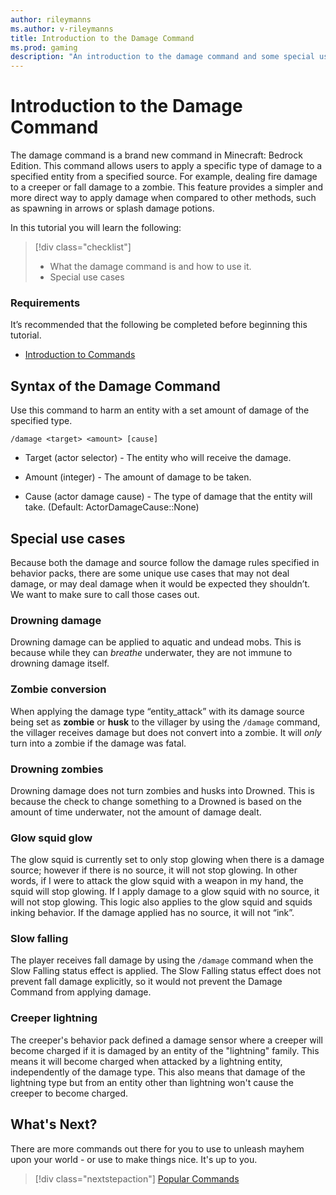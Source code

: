 ```yaml
---
author: rileymanns
ms.author: v-rileymanns
title: Introduction to the Damage Command
ms.prod: gaming
description: "An introduction to the damage command and some special use cases for it."
---
```


# Introduction to the Damage Command

The damage command is a brand new command in Minecraft: Bedrock Edition. This command allows users to apply a specific type of damage to a specified entity from a specified source. For example, dealing fire damage to a creeper or fall damage to a zombie. This feature provides a simpler and more direct way to apply damage when compared to other methods, such as spawning in arrows or splash damage potions.

In this tutorial you will learn the following:

> [!div class="checklist"]
>
> - What the damage command is and how to use it.
> - Special use cases 
 
### Requirements

It’s recommended that the following be completed before beginning this tutorial.

- [Introduction to Commands](CommandsIntroduction.md)

## Syntax of the Damage Command

Use this command to harm an entity with a set amount of damage of the specified type.

```
/damage <target> <amount> [cause]
```

- Target (actor selector) - The entity who will receive the damage.

- Amount (integer) - The amount of damage to be taken.

- Cause (actor damage cause) - The type of damage that the entity will take. (Default: ActorDamageCause::None)


## Special use cases

Because both the damage and source follow the damage rules specified in behavior packs, there are some unique use cases that may not deal damage, or may deal damage when it would be expected they shouldn’t. We want to make sure to call those cases out.


### Drowning damage

Drowning damage can be applied to aquatic and undead mobs. This is because while they can *breathe* underwater, they are not immune to drowning damage itself.

### Zombie conversion

When applying the damage type “entity_attack” with its damage source being set as **zombie** or **husk** to the villager by using the `/damage` command, the villager receives damage but does not convert into a zombie. It will *only* turn into a zombie if the damage was fatal.

### Drowning zombies

Drowning damage does not turn zombies and husks into Drowned. This is because the check to change something to a Drowned is based on the amount of time underwater, not the amount of damage dealt.

### Glow squid glow

The glow squid is currently set to only stop glowing when there is a damage source; however if there is no source, it will not stop glowing. In other words, if I were to attack the glow squid with a weapon in my hand, the squid will stop glowing. If I apply damage to a glow squid with no source, it will not stop glowing. This logic also applies to the glow squid and squids inking behavior. If the damage applied has no source, it will not “ink”.

### Slow falling

The player receives fall damage by using the `/damage` command when the Slow Falling status effect is applied. The Slow Falling status effect does not prevent fall damage explicitly, so it would not prevent the Damage Command from applying damage.

### Creeper lightning

The creeper's behavior pack defined a damage sensor where a creeper will become charged if it is damaged by an entity of the "lightning" family. This means it will become charged when attacked by a lightning entity, independently of the damage type. This also means that damage of the lightning type but from an entity other than lightning won't cause the creeper to become charged.

## What's Next?

There are more commands out there for you to use to unleash mayhem upon your world - or use to make things nice. It's up to you.

> [!div class="nextstepaction"]
> [Popular Commands](CommandsPopularCommands.md)
